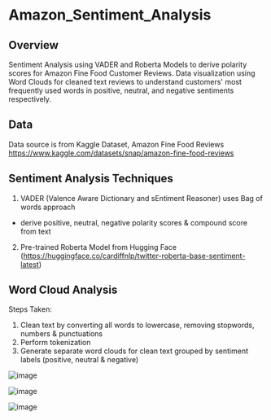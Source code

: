 # Amazon_Sentiment_Analysis

## Overview
Sentiment Analysis using VADER and Roberta Models to derive polarity scores for Amazon Fine Food Customer Reviews.
Data visualization using Word Clouds for cleaned text reviews to understand customers' most frequently used words in positive, neutral, and negative sentiments respectively.

## Data
Data source is from Kaggle Dataset, Amazon Fine Food Reviews
https://www.kaggle.com/datasets/snap/amazon-fine-food-reviews 

## Sentiment Analysis Techniques
1. VADER (Valence Aware Dictionary and sEntiment Reasoner) uses Bag of words approach
  - derive positive, neutral, negative polarity scores & compound score from text
2. Pre-trained Roberta Model from Hugging Face (https://huggingface.co/cardiffnlp/twitter-roberta-base-sentiment-latest) 

## Word Cloud Analysis
Steps Taken:
1. Clean text by converting all words to lowercase, removing stopwords, numbers & punctuations
2. Perform tokenization
3. Generate separate word clouds for clean text grouped by sentiment labels (positive, neutral & negative)

![image](https://github.com/user-attachments/assets/124e1910-1840-43f5-ad0f-b8823cb57591)

![image](https://github.com/user-attachments/assets/24523676-0b69-4950-aed5-99ff9b4bd514)

![image](https://github.com/user-attachments/assets/0af197ae-4f8e-4631-b77f-11ba497df9fa)



